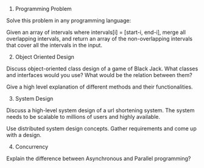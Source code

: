 1. Programming Problem

Solve this problem in any programming language:

Given an array of intervals where intervals[i] = [start-i, end-i], merge all overlapping intervals, and return an array of the non-overlapping intervals that cover all the intervals in the input.

2. Object Oriented Design

Discuss object-oriented class design of a game of Black Jack. What classes and interfaces would you use? What would be the relation between them?

Give a high level explanation of different methods and their functionalities.

3. System Design

Discuss a high-level system design of a url shortening system. The system needs to be scalable to millions of users and highly available.

Use distributed system design concepts. Gather requirements and come up with a design.

4. Concurrency

Explain the difference between Asynchronous and Parallel programming?
